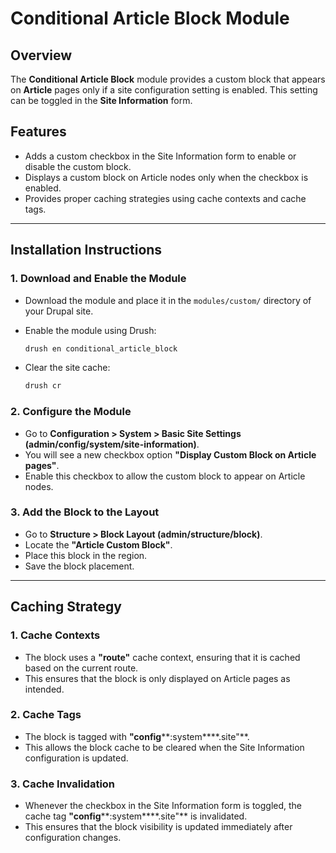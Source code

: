 # Conditional Article Block Module

## Overview

The **Conditional Article Block** module provides a custom block that appears on **Article** pages only if a site configuration setting is enabled. This setting can be toggled in the **Site Information** form.

## Features

* Adds a custom checkbox in the Site Information form to enable or disable the custom block.
* Displays a custom block on Article nodes only when the checkbox is enabled.
* Provides proper caching strategies using cache contexts and cache tags.

---

## Installation Instructions

### 1. Download and Enable the Module

* Download the module and place it in the `modules/custom/` directory of your Drupal site.
* Enable the module using Drush:

  ```bash
  drush en conditional_article_block
  ```
* Clear the site cache:

  ```bash
  drush cr
  ```

### 2. Configure the Module

* Go to **Configuration > System > Basic Site Settings (admin/config/system/site-information)**.
* You will see a new checkbox option **"Display Custom Block on Article pages"**.
* Enable this checkbox to allow the custom block to appear on Article nodes.

### 3. Add the Block to the Layout

* Go to **Structure > Block Layout (admin/structure/block)**.
* Locate the **"Article Custom Block"**.
* Place this block in the region.
* Save the block placement.

---

## Caching Strategy

### 1. Cache Contexts

* The block uses a **"route"** cache context, ensuring that it is cached based on the current route.
* This ensures that the block is only displayed on Article pages as intended.

### 2. Cache Tags

* The block is tagged with **"config**\*\*:system\*\*\*\*.site"\*\*.
* This allows the block cache to be cleared when the Site Information configuration is updated.

### 3. Cache Invalidation

* Whenever the checkbox in the Site Information form is toggled, the cache tag **"config**\*\*:system\*\*\*\*.site"\*\* is invalidated.
* This ensures that the block visibility is updated immediately after configuration changes.
